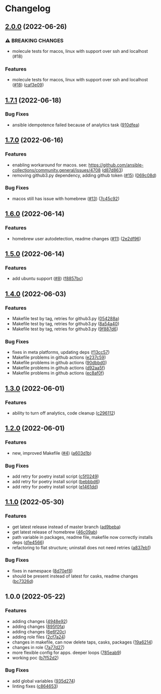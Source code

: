# Changelog

## [2.0.0](https://github.com/wayofdev/ansible-role-homebrew/compare/v1.7.1...v2.0.0) (2022-06-26)


### ⚠ BREAKING CHANGES

* molecule tests for macos, linux with support over ssh and localhost (#18)

### Features

* molecule tests for macos, linux with support over ssh and localhost ([#18](https://github.com/wayofdev/ansible-role-homebrew/issues/18)) ([caf3e09](https://github.com/wayofdev/ansible-role-homebrew/commit/caf3e0993e4c957a380a6ede1b128f53bfe46308))

## [1.7.1](https://github.com/wayofdev/ansible-role-homebrew/compare/v1.7.0...v1.7.1) (2022-06-18)


### Bug Fixes

* ansible idempotence failed because of analytics task ([910dfea](https://github.com/wayofdev/ansible-role-homebrew/commit/910dfea40e6065c248705ea16b0454e84eb1ea92))

## [1.7.0](https://github.com/wayofdev/ansible-role-homebrew/compare/v1.6.0...v1.7.0) (2022-06-16)


### Features

* enabling workaround for macos. see: https://github.com/ansible-collections/community.general/issues/4708 ([d87d863](https://github.com/wayofdev/ansible-role-homebrew/commit/d87d863fdb6b72867e58b98dcabfcecb51e52abe))
* removing github3.py dependency, adding github token ([#15](https://github.com/wayofdev/ansible-role-homebrew/issues/15)) ([069c08d](https://github.com/wayofdev/ansible-role-homebrew/commit/069c08d3a0a0ee235c4b28eb9998610b6baa2aeb))


### Bug Fixes

* macos still has issue with homebrew ([#13](https://github.com/wayofdev/ansible-role-homebrew/issues/13)) ([7c45c92](https://github.com/wayofdev/ansible-role-homebrew/commit/7c45c922d571a5973f46f3419dfda51dd0e5f6d0))

## [1.6.0](https://github.com/wayofdev/ansible-role-homebrew/compare/v1.5.0...v1.6.0) (2022-06-14)


### Features

* homebrew user autodetection, readme changes ([#11](https://github.com/wayofdev/ansible-role-homebrew/issues/11)) ([2e2df96](https://github.com/wayofdev/ansible-role-homebrew/commit/2e2df9645621424d120294f4da9220ec10e1b369))

## [1.5.0](https://github.com/wayofdev/ansible-role-homebrew/compare/v1.4.0...v1.5.0) (2022-06-14)


### Features

* add ubuntu support ([#8](https://github.com/wayofdev/ansible-role-homebrew/issues/8)) ([f8857bc](https://github.com/wayofdev/ansible-role-homebrew/commit/f8857bcb8781b662f2dfa90e0ebb13d0199770bf))

## [1.4.0](https://github.com/wayofdev/ansible-role-homebrew/compare/v1.3.0...v1.4.0) (2022-06-03)


### Features

* Makefile test by tag, retries for github3.py ([054288a](https://github.com/wayofdev/ansible-role-homebrew/commit/054288aaecb7a047a4f186c50bc5989404dd22c7))
* Makefile test by tag, retries for github3.py ([8a54a40](https://github.com/wayofdev/ansible-role-homebrew/commit/8a54a40f0e053ead7c4b40fb8c2957e5b613f923))
* Makefile test by tag, retries for github3.py ([9f887d6](https://github.com/wayofdev/ansible-role-homebrew/commit/9f887d64bba668b5f2c61b79cd142ed6ba3672ff))


### Bug Fixes

* fixes in meta platforms, updating deps ([f13cc57](https://github.com/wayofdev/ansible-role-homebrew/commit/f13cc57b78c8dce97b03385ac1e033752dcc6a40))
* Makefile problems in github actions ([e237c59](https://github.com/wayofdev/ansible-role-homebrew/commit/e237c596968de704bf39dcf0a7b767f92629c574))
* Makefile problems in github actions ([90dbbd0](https://github.com/wayofdev/ansible-role-homebrew/commit/90dbbd0c6e1c47ac96f04186d18b39e1c3cc21fe))
* Makefile problems in github actions ([d92aa5f](https://github.com/wayofdev/ansible-role-homebrew/commit/d92aa5f5b0a25a2d2a0102d6609b835a35f089a9))
* Makefile problems in github actions ([ec8af0f](https://github.com/wayofdev/ansible-role-homebrew/commit/ec8af0fda011672858fd55151bdde8b59fac0ec7))

## [1.3.0](https://github.com/wayofdev/ansible-role-homebrew/compare/v1.2.0...v1.3.0) (2022-06-01)


### Features

* ability to turn off analytics, code cleanup ([c296112](https://github.com/wayofdev/ansible-role-homebrew/commit/c296112461c028274f4bc8bbe96235ab03756d59))

## [1.2.0](https://github.com/wayofdev/ansible-role-homebrew/compare/v1.1.0...v1.2.0) (2022-06-01)


### Features

* new, improved Makefile ([#4](https://github.com/wayofdev/ansible-role-homebrew/issues/4)) ([a603d1b](https://github.com/wayofdev/ansible-role-homebrew/commit/a603d1baafb659faf81f6f674349f6e1aba3e5f9))


### Bug Fixes

* add retry for poetry install script ([c5f0249](https://github.com/wayofdev/ansible-role-homebrew/commit/c5f0249646b14cc1d4fe33ded4213c8babf0b8af))
* add retry for poetry install script ([bebbbd6](https://github.com/wayofdev/ansible-role-homebrew/commit/bebbbd6aa19ddf42570e4accea2941956f77a314))
* add retry for poetry install script ([e1461dd](https://github.com/wayofdev/ansible-role-homebrew/commit/e1461dd49d91f86f87992911b2f99e0fa22d472c))

## [1.1.0](https://github.com/wayofdev/ansible-role-homebrew/compare/v1.0.0...v1.1.0) (2022-05-30)


### Features

* get latest release instead of master branch ([ad9beba](https://github.com/wayofdev/ansible-role-homebrew/commit/ad9bebad1f5c497642dab8efa138769a3b03001e))
* get latest release of homebrew ([46c09ab](https://github.com/wayofdev/ansible-role-homebrew/commit/46c09abf3e6ff71512ade14972e3770ba05e067d))
* path variable in packages, readme file, makefile now correctly installs deps ([d1e4566](https://github.com/wayofdev/ansible-role-homebrew/commit/d1e45660a4d2493730829efa725fc9343456e858))
* refactoring to flat structure; uninstall does not need retries ([a837eb1](https://github.com/wayofdev/ansible-role-homebrew/commit/a837eb1969f53273c5b31833733175f011cccee4))


### Bug Fixes

* fixes in namespace ([8d70ef8](https://github.com/wayofdev/ansible-role-homebrew/commit/8d70ef848c67af0f8e75064e20a015ab240eb9ac))
* should be present instead of latest for casks, readme changes ([bc7326d](https://github.com/wayofdev/ansible-role-homebrew/commit/bc7326dc0418e7b2928220de7336b2925e545ef5))

## 1.0.0 (2022-05-22)


### Features

* adding changes ([4948e92](https://github.com/wayofdev/ansible-role-homebrew/commit/4948e921f0ba2bac64e10b400764f7fd7dc9c548))
* adding changes ([895f0fa](https://github.com/wayofdev/ansible-role-homebrew/commit/895f0fa00ba863da2e3b227536144d4e49e71a6b))
* adding changes ([6e6f20c](https://github.com/wayofdev/ansible-role-homebrew/commit/6e6f20cb4a4af1af99c88af4507fd4bbdfdb5672))
* adding role files ([2cf7a24](https://github.com/wayofdev/ansible-role-homebrew/commit/2cf7a247e93bafc49d91a03a8cd609d9c0a70194))
* changes in makefile, can now delete taps, casks, packages ([19a6214](https://github.com/wayofdev/ansible-role-homebrew/commit/19a6214f21ce0e2777ac36b74e509d9c44be08d0))
* changes in role ([7a77d27](https://github.com/wayofdev/ansible-role-homebrew/commit/7a77d2706a3a4da150ccf2dadc44a605891afd5e))
* more flexible config for apps. deeper loops ([785eab9](https://github.com/wayofdev/ansible-role-homebrew/commit/785eab91e43530c6d135b2d56289425af9ad28dd))
* working poc ([b7f52d2](https://github.com/wayofdev/ansible-role-homebrew/commit/b7f52d2820118884cb38467f9a399aee80b73dbd))


### Bug Fixes

* add global variables ([935d274](https://github.com/wayofdev/ansible-role-homebrew/commit/935d274c289eff5734d16bcc79807d9b54a5cddf))
* linting fixes ([c864653](https://github.com/wayofdev/ansible-role-homebrew/commit/c8646538a51dde2bed708f2b35aef6c6d8e15be7))
